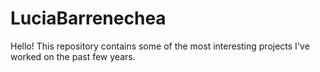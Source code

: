# LuciaBarrenechea
Hello! This repository contains some of the most interesting projects I've worked on the past few years. 
